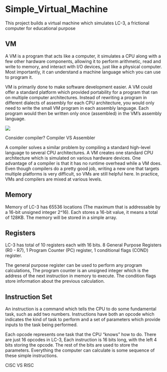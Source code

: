 # Simple_Virtual_Machine
 This project builds a virtual machine which simulates LC-3, a frictional computer for educational purpose

## VM
A VM is a program that acts like a computer, it simulates a CPU along with a few other hardware components, allowing it to perform arithmetic, read and write to memory, and interact with I/O devices, just like a physical computer. Most importantly, it can understand a machine language which you can use to program it. <br />

VM is primarily done to make software development easier. A VM could offer a standard platform which provided portability for a program that ran on multiple computer architectures. Instead of rewriting a program in different dialects of assembly for each CPU architecture, you would only need to write the small VM program in each assembly language. Each program would then be written only once (assembled) in the VM’s assembly language. <br />

![](Simple_Virtual_Machine/porting_without_vm.png)


Consider compiler? Compiler VS Assembler <br />

A compiler solves a similar problem by compiling a standard high-level language to several CPU architectures. A VM creates one standard CPU architecture which is simulated on various hardware devices. One advantage of a compiler is that it has no runtime overhead while a VM does. Even though compilers do a pretty good job, writing a new one that targets multiple platforms is very difficult, so VMs are still helpful here. In practice, VMs and compilers are mixed at various levels. <br />

## Memory
Memory of LC-3 has 65536 locations (The maximum that is addressable by a 16-bit unsigned integer 2^16). Each stores a 16-bit value, it means a total of 128KB. The memory will be stored in a simple array. <br />

## Registers
LC-3 has total of 10 registers each with 16 bits. 8 General Purpose Registers (R0 - R7), 1 Program Counter (PC) register, 1 conditional flags (COND) register. <br />

The general purpose register can be used to perform any program calculations, The program counter is an unsigned integer which is the address of the next instruction in memory to execute. The condition flags store information about the previous calculation. <br />

## Instruction Set
An instruction is a command which tells the CPU to do some fundamental task, such as add two numbers. Instructions have both an opcode which indicates the kind of task to perform and a set of parameters which provide inputs to the task being performed. <br />

Each opcode represents one task that the CPU “knows” how to do. There are just 16 opcodes in LC-3, Each instruction is 16 bits long, with the left 4 bits storing the opcode. The rest of the bits are used to store the parameters. Everything the computer can calculate is some sequence of these simple instructions. <br />

CISC VS RISC <br />
